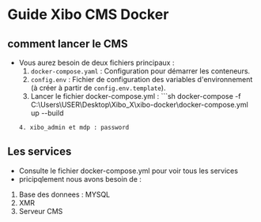 # Guide Xibo CMS Docker

## **comment lancer le CMS**
- Vous aurez besoin de deux fichiers principaux :
  1. `docker-compose.yaml` : Configuration pour démarrer les conteneurs.
  2. `config.env` : Fichier de configuration des variables d'environnement (à créer à partir de `config.env.template`).
  3. Lancer le fichier docker-compose.yml : ```sh 
  docker-compose -f C:\Users\USER\Desktop\Xibo_X\xibo-docker\docker-compose.yml up --build 
  ```
  4. xibo_admin et mdp : password 

## **Les services**
- Consulte le fichier docker-compose.yml pour voir tous les services 
- pricipqlement nous avons besoin de : 
1. Base des donnees : MYSQL 
2. XMR
3. Serveur CMS 


